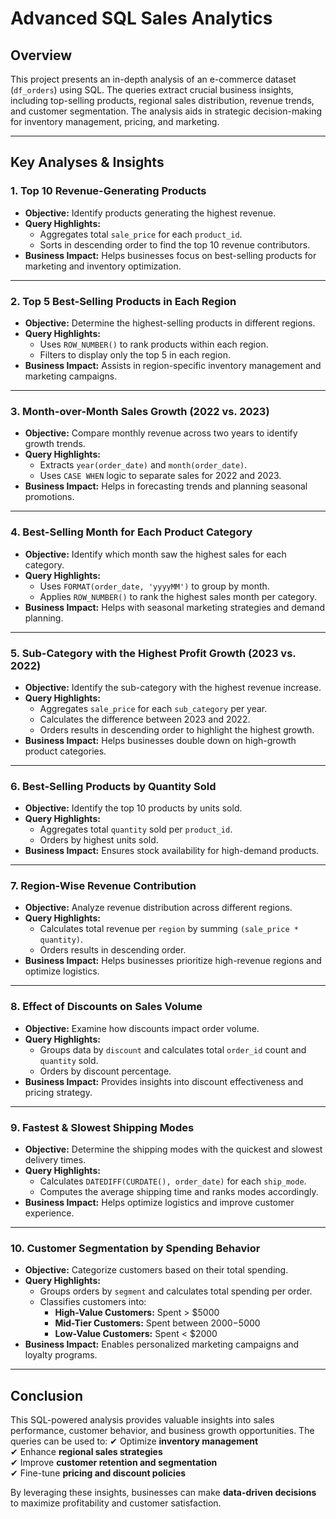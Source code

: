 # Advanced SQL Sales Analytics

## Overview
This project presents an in-depth analysis of an e-commerce dataset (`df_orders`) using SQL. The queries extract crucial business insights, including top-selling products, regional sales distribution, revenue trends, and customer segmentation. The analysis aids in strategic decision-making for inventory management, pricing, and marketing.

---

## Key Analyses & Insights

### 1. Top 10 Revenue-Generating Products
- **Objective:** Identify products generating the highest revenue.
- **Query Highlights:**
  - Aggregates total `sale_price` for each `product_id`.
  - Sorts in descending order to find the top 10 revenue contributors.
- **Business Impact:** Helps businesses focus on best-selling products for marketing and inventory optimization.

---

### 2. Top 5 Best-Selling Products in Each Region
- **Objective:** Determine the highest-selling products in different regions.
- **Query Highlights:**
  - Uses `ROW_NUMBER()` to rank products within each region.
  - Filters to display only the top 5 in each region.
- **Business Impact:** Assists in region-specific inventory management and marketing campaigns.

---

### 3. Month-over-Month Sales Growth (2022 vs. 2023)
- **Objective:** Compare monthly revenue across two years to identify growth trends.
- **Query Highlights:**
  - Extracts `year(order_date)` and `month(order_date)`.
  - Uses `CASE WHEN` logic to separate sales for 2022 and 2023.
- **Business Impact:** Helps in forecasting trends and planning seasonal promotions.

---

### 4. Best-Selling Month for Each Product Category
- **Objective:** Identify which month saw the highest sales for each category.
- **Query Highlights:**
  - Uses `FORMAT(order_date, 'yyyyMM')` to group by month.
  - Applies `ROW_NUMBER()` to rank the highest sales month per category.
- **Business Impact:** Helps with seasonal marketing strategies and demand planning.

---

### 5. Sub-Category with the Highest Profit Growth (2023 vs. 2022)
- **Objective:** Identify the sub-category with the highest revenue increase.
- **Query Highlights:**
  - Aggregates `sale_price` for each `sub_category` per year.
  - Calculates the difference between 2023 and 2022.
  - Orders results in descending order to highlight the highest growth.
- **Business Impact:** Helps businesses double down on high-growth product categories.

---

### 6. Best-Selling Products by Quantity Sold
- **Objective:** Identify the top 10 products by units sold.
- **Query Highlights:**
  - Aggregates total `quantity` sold per `product_id`.
  - Orders by highest units sold.
- **Business Impact:** Ensures stock availability for high-demand products.

---

### 7. Region-Wise Revenue Contribution
- **Objective:** Analyze revenue distribution across different regions.
- **Query Highlights:**
  - Calculates total revenue per `region` by summing `(sale_price * quantity)`.
  - Orders results in descending order.
- **Business Impact:** Helps businesses prioritize high-revenue regions and optimize logistics.

---

### 8. Effect of Discounts on Sales Volume
- **Objective:** Examine how discounts impact order volume.
- **Query Highlights:**
  - Groups data by `discount` and calculates total `order_id` count and `quantity` sold.
  - Orders by discount percentage.
- **Business Impact:** Provides insights into discount effectiveness and pricing strategy.

---

### 9. Fastest & Slowest Shipping Modes
- **Objective:** Determine the shipping modes with the quickest and slowest delivery times.
- **Query Highlights:**
  - Calculates `DATEDIFF(CURDATE(), order_date)` for each `ship_mode`.
  - Computes the average shipping time and ranks modes accordingly.
- **Business Impact:** Helps optimize logistics and improve customer experience.

---

### 10. Customer Segmentation by Spending Behavior
- **Objective:** Categorize customers based on their total spending.
- **Query Highlights:**
  - Groups orders by `segment` and calculates total spending per order.
  - Classifies customers into:
    - **High-Value Customers:** Spent > $5000
    - **Mid-Tier Customers:** Spent between $2000-$5000
    - **Low-Value Customers:** Spent < $2000
- **Business Impact:** Enables personalized marketing campaigns and loyalty programs.

---

## Conclusion
This SQL-powered analysis provides valuable insights into sales performance, customer behavior, and business growth opportunities. The queries can be used to:
✔ Optimize **inventory management**  
✔ Enhance **regional sales strategies**  
✔ Improve **customer retention and segmentation**  
✔ Fine-tune **pricing and discount policies**  

By leveraging these insights, businesses can make **data-driven decisions** to maximize profitability and customer satisfaction.

